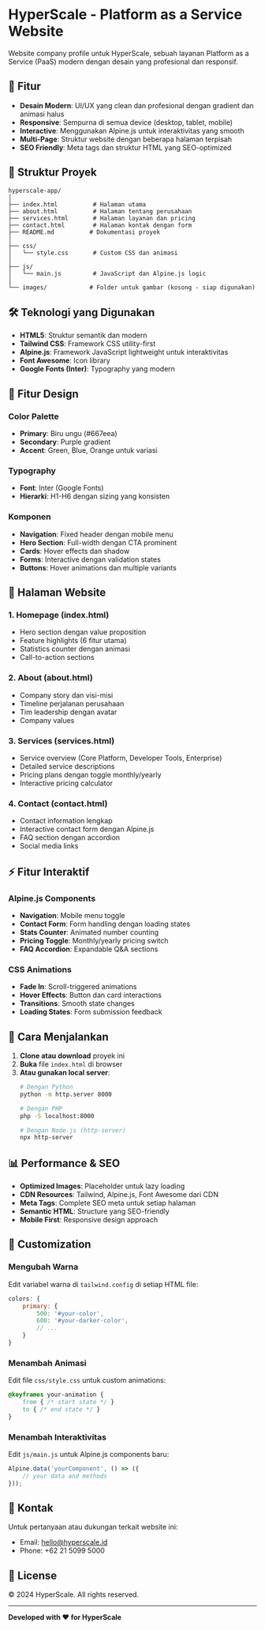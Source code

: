 # HyperScale - Platform as a Service Website

Website company profile untuk HyperScale, sebuah layanan Platform as a Service (PaaS) modern dengan desain yang profesional dan responsif.

## 🚀 Fitur

- **Desain Modern**: UI/UX yang clean dan profesional dengan gradient dan animasi halus
- **Responsive**: Sempurna di semua device (desktop, tablet, mobile)
- **Interactive**: Menggunakan Alpine.js untuk interaktivitas yang smooth
- **Multi-Page**: Struktur website dengan beberapa halaman terpisah
- **SEO Friendly**: Meta tags dan struktur HTML yang SEO-optimized

## 📁 Struktur Proyek

```
hyperscale-app/
│
├── index.html          # Halaman utama
├── about.html          # Halaman tentang perusahaan
├── services.html       # Halaman layanan dan pricing
├── contact.html        # Halaman kontak dengan form
├── README.md          # Dokumentasi proyek
│
├── css/
│   └── style.css       # Custom CSS dan animasi
│
├── js/
│   └── main.js         # JavaScript dan Alpine.js logic
│
└── images/            # Folder untuk gambar (kosong - siap digunakan)
```

## 🛠️ Teknologi yang Digunakan

- **HTML5**: Struktur semantik dan modern
- **Tailwind CSS**: Framework CSS utility-first
- **Alpine.js**: Framework JavaScript lightweight untuk interaktivitas
- **Font Awesome**: Icon library
- **Google Fonts (Inter)**: Typography yang modern

## 🎨 Fitur Design

### Color Palette
- **Primary**: Biru ungu (#667eea)
- **Secondary**: Purple gradient
- **Accent**: Green, Blue, Orange untuk variasi

### Typography
- **Font**: Inter (Google Fonts)
- **Hierarki**: H1-H6 dengan sizing yang konsisten

### Komponen
- **Navigation**: Fixed header dengan mobile menu
- **Hero Section**: Full-width dengan CTA prominent
- **Cards**: Hover effects dan shadow
- **Forms**: Interactive dengan validation states
- **Buttons**: Hover animations dan multiple variants

## 📱 Halaman Website

### 1. Homepage (index.html)
- Hero section dengan value proposition
- Feature highlights (6 fitur utama)
- Statistics counter dengan animasi
- Call-to-action sections

### 2. About (about.html)
- Company story dan visi-misi
- Timeline perjalanan perusahaan
- Tim leadership dengan avatar
- Company values

### 3. Services (services.html)
- Service overview (Core Platform, Developer Tools, Enterprise)
- Detailed service descriptions
- Pricing plans dengan toggle monthly/yearly
- Interactive pricing calculator

### 4. Contact (contact.html)
- Contact information lengkap
- Interactive contact form dengan Alpine.js
- FAQ section dengan accordion
- Social media links

## ⚡ Fitur Interaktif

### Alpine.js Components
- **Navigation**: Mobile menu toggle
- **Contact Form**: Form handling dengan loading states
- **Stats Counter**: Animated number counting
- **Pricing Toggle**: Monthly/yearly pricing switch
- **FAQ Accordion**: Expandable Q&A sections

### CSS Animations
- **Fade In**: Scroll-triggered animations
- **Hover Effects**: Button dan card interactions
- **Transitions**: Smooth state changes
- **Loading States**: Form submission feedback

## 🚀 Cara Menjalankan

1. **Clone atau download** proyek ini
2. **Buka** file `index.html` di browser
3. **Atau gunakan local server**:
   ```bash
   # Dengan Python
   python -m http.server 8000
   
   # Dengan PHP
   php -S localhost:8000
   
   # Dengan Node.js (http-server)
   npx http-server
   ```

## 📊 Performance & SEO

- **Optimized Images**: Placeholder untuk lazy loading
- **CDN Resources**: Tailwind, Alpine.js, Font Awesome dari CDN
- **Meta Tags**: Complete SEO meta untuk setiap halaman
- **Semantic HTML**: Structure yang SEO-friendly
- **Mobile First**: Responsive design approach

## 🔧 Customization

### Mengubah Warna
Edit variabel warna di `tailwind.config` di setiap HTML file:
```javascript
colors: {
    primary: {
        500: '#your-color',
        600: '#your-darker-color',
        // ...
    }
}
```

### Menambah Animasi
Edit file `css/style.css` untuk custom animations:
```css
@keyframes your-animation {
    from { /* start state */ }
    to { /* end state */ }
}
```

### Menambah Interaktivitas
Edit `js/main.js` untuk Alpine.js components baru:
```javascript
Alpine.data('yourComponent', () => ({
    // your data and methods
}));
```

## 📧 Kontak

Untuk pertanyaan atau dukungan terkait website ini:
- Email: hello@hyperscale.id
- Phone: +62 21 5099 5000

## 📄 License

© 2024 HyperScale. All rights reserved.

---

**Developed with ❤️ for HyperScale**
